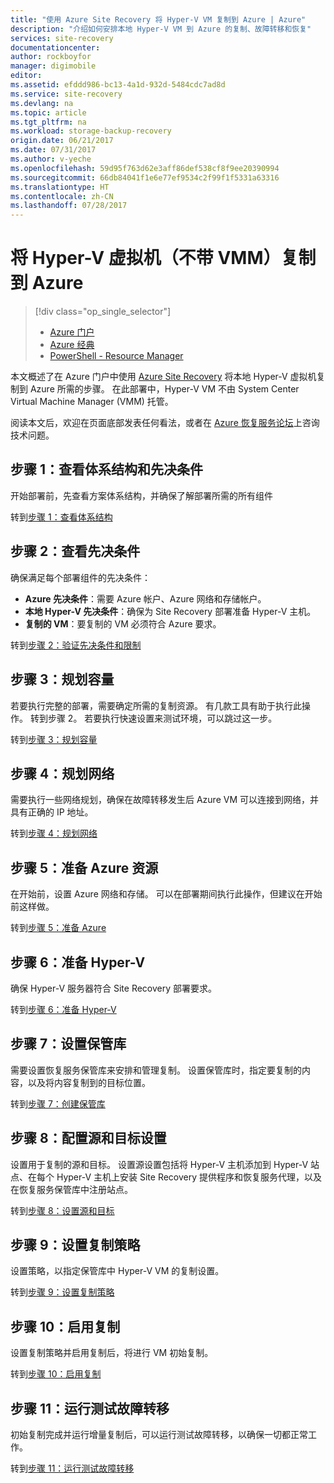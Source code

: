 ```yaml
---
title: "使用 Azure Site Recovery 将 Hyper-V VM 复制到 Azure | Azure"
description: "介绍如何安排本地 Hyper-V VM 到 Azure 的复制、故障转移和恢复"
services: site-recovery
documentationcenter: 
author: rockboyfor
manager: digimobile
editor: 
ms.assetid: efddd986-bc13-4a1d-932d-5484cdc7ad8d
ms.service: site-recovery
ms.devlang: na
ms.topic: article
ms.tgt_pltfrm: na
ms.workload: storage-backup-recovery
origin.date: 06/21/2017
ms.date: 07/31/2017
ms.author: v-yeche
ms.openlocfilehash: 59d95f763d62e3aff86def538cf8f9ee20390994
ms.sourcegitcommit: 66db84041f1e6e77ef9534c2f99f1f5331a63316
ms.translationtype: HT
ms.contentlocale: zh-CN
ms.lasthandoff: 07/28/2017
---
```

# <a name="replicate-hyper-v-virtual-machines-without-vmm-to-azure"></a>将 Hyper-V 虚拟机（不带 VMM）复制到 Azure 

> [!div class="op_single_selector"]
> * [Azure 门户](site-recovery-hyper-v-site-to-azure.md)
> * [Azure 经典](site-recovery-hyper-v-site-to-azure-classic.md)
> * [PowerShell - Resource Manager](site-recovery-deploy-with-powershell-resource-manager.md)
>
>

本文概述了在 Azure 门户中使用 [Azure Site Recovery](site-recovery-overview.md) 将本地 Hyper-V 虚拟机复制到 Azure 所需的步骤。 在此部署中，Hyper-V VM 不由 System Center Virtual Machine Manager (VMM) 托管。

阅读本文后，欢迎在页面底部发表任何看法，或者在 [Azure 恢复服务论坛](https://social.msdn.microsoft.com/Forums/en-US/home?forum=hypervrecovmgr)上咨询技术问题。

## <a name="step-1-review-architecture-and-prerequisites"></a>步骤 1：查看体系结构和先决条件

开始部署前，先查看方案体系结构，并确保了解部署所需的所有组件

转到[步骤 1：查看体系结构](hyper-v-site-walkthrough-architecture.md)

## <a name="step-2-review-prerequisites"></a>步骤 2：查看先决条件

确保满足每个部署组件的先决条件：

- **Azure 先决条件**：需要 Azure 帐户、Azure 网络和存储帐户。
- **本地 Hyper-V 先决条件**：确保为 Site Recovery 部署准备 Hyper-V 主机。
- **复制的 VM**：要复制的 VM 必须符合 Azure 要求。

转到[步骤 2：验证先决条件和限制](hyper-v-site-walkthrough-prerequisites.md)

## <a name="step-3-plan-capacity"></a>步骤 3：规划容量

若要执行完整的部署，需要确定所需的复制资源。 有几款工具有助于执行此操作。 转到步骤 2。 若要执行快速设置来测试环境，可以跳过这一步。

转到[步骤 3：规划容量](hyper-v-site-walkthrough-capacity.md)

## <a name="step-4-plan-networking"></a>步骤 4：规划网络

需要执行一些网络规划，确保在故障转移发生后 Azure VM 可以连接到网络，并具有正确的 IP 地址。

转到[步骤 4：规划网络](hyper-v-site-walkthrough-network.md)

##  <a name="step-5-prepare-azure-resources"></a>步骤 5：准备 Azure 资源

在开始前，设置 Azure 网络和存储。 可以在部署期间执行此操作，但建议在开始前这样做。

转到[步骤 5：准备 Azure](hyper-v-site-walkthrough-prepare-azure.md)

## <a name="step-6-prepare-hyper-v"></a>步骤 6：准备 Hyper-V

确保 Hyper-V 服务器符合 Site Recovery 部署要求。

转到[步骤 6：准备 Hyper-V](hyper-v-site-walkthrough-prepare-hyper-v.md)

## <a name="step-7-set-up-a-vault"></a>步骤 7：设置保管库

需要设置恢复服务保管库来安排和管理复制。 设置保管库时，指定要复制的内容，以及将内容复制到的目标位置。

转到[步骤 7：创建保管库](hyper-v-site-walkthrough-create-vault.md)

## <a name="step-8-configure-source-and-target-settings"></a>步骤 8：配置源和目标设置

设置用于复制的源和目标。 设置源设置包括将 Hyper-V 主机添加到 Hyper-V 站点、在每个 Hyper-V 主机上安装 Site Recovery 提供程序和恢复服务代理，以及在恢复服务保管库中注册站点。

转到[步骤 8：设置源和目标](hyper-v-site-walkthrough-source-target.md)

## <a name="step-9-set-up-a-replication-policy"></a>步骤 9：设置复制策略

设置策略，以指定保管库中 Hyper-V VM 的复制设置。

转到[步骤 9：设置复制策略](hyper-v-site-walkthrough-replication.md)

## <a name="step-10-enable-replication"></a>步骤 10：启用复制

设置复制策略并启用复制后，将进行 VM 初始复制。

转到[步骤 10：启用复制](hyper-v-site-walkthrough-enable-replication.md)

## <a name="step-11-run-a-test-failover"></a>步骤 11：运行测试故障转移

初始复制完成并运行增量复制后，可以运行测试故障转移，以确保一切都正常工作。

转到[步骤 11：运行测试故障转移](hyper-v-site-walkthrough-test-failover.md)

<!--Update_Description: new article about walkthrought overview from hyper-v to azure  -->